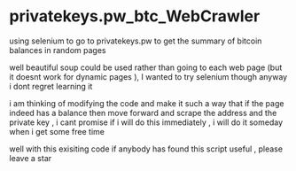 # privatekeys.pw_btc_WebCrawler


using selenium to go to privatekeys.pw to get the summary of  bitcoin balances in random pages

well beautiful soup could be used rather than going to each web page (but it doesnt work for dynamic pages ), I wanted to try selenium though anyway i dont regret learning it


i am thinking of modifying the code and make it such a way that if the page indeed has a balance then move forward and scrape the address and the private key , i cant promise if  i will do this immediately , i will do it someday when i get some free time 

well with this exisiting code if anybody has found this script useful , please leave a star


























